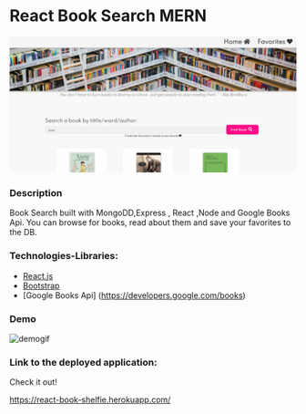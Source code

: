 # React Book Search MERN

![img](shelfie.png)

### Description

Book Search built with MongoDD,Express , React ,Node and Google Books Api. You can browse for books, read about them and save your favorites to the DB.

### Technologies-Libraries:

- [React.js](https://reactjs.org//)
- [Bootstrap](https://bootstrap.com/) <br>
- [Google Books Api] (https://developers.google.com/books)

### Demo

![demogif](shelfie.gif)

### Link to the deployed application:

Check it out!

https://react-book-shelfie.herokuapp.com/
